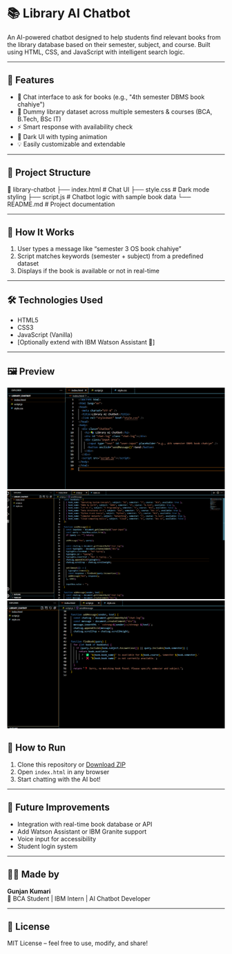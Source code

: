 # 📚 Library AI Chatbot

An AI-powered chatbot designed to help students find relevant books from the library database based on their semester, subject, and course. Built using HTML, CSS, and JavaScript with intelligent search logic.

---

## 🚀 Features

- 💬 Chat interface to ask for books (e.g., "4th semester DBMS book chahiye")
- 📖 Dummy library dataset across multiple semesters & courses (BCA, B.Tech, BSc IT)
- ⚡ Smart response with availability check
- 🌙 Dark UI with typing animation
- 💡 Easily customizable and extendable

---

## 📁 Project Structure

📂 library-chatbot
├── index.html # Chat UI
├── style.css # Dark mode styling
├── script.js # Chatbot logic with sample book data
└── README.md # Project documentation


---

## 🧠 How It Works

1. User types a message like “semester 3 OS book chahiye”
2. Script matches keywords (semester + subject) from a predefined dataset
3. Displays if the book is available or not in real-time

---

## 🛠️ Technologies Used

- HTML5
- CSS3
- JavaScript (Vanilla)
- [Optionally extend with IBM Watson Assistant 🤖]

---

## 🖼️ Preview
![image alt](https://github.com/Gunj08/Library-_AI-_Chatbot/blob/9ac13a7637a4ba5f4e60c385a9f2c72186372403/Screenshot%202025-08-03%20193922.png)
![image alt](https://github.com/Gunj08/Library-_AI-_Chatbot/blob/98bcfd161c459c6eaee2fbdf933ceb38e30b8aab/Screenshot%202025-08-03%20193946.png)
![image alt](https://github.com/Gunj08/Library-_AI-_Chatbot/blob/43c9ea45430b4538ab419edacc9b56f7c46369a8/Screenshot%202025-08-03%20194011.png)

## 🔧 How to Run

1. Clone this repository or [Download ZIP](#)
2. Open `index.html` in any browser
3. Start chatting with the AI bot!

---

## 🧩 Future Improvements

- Integration with real-time book database or API
- Add Watson Assistant or IBM Granite support
- Voice input for accessibility
- Student login system

---

## 🙋‍♀️ Made by

**Gunjan Kumari**  
📘 BCA Student | IBM Intern | AI Chatbot Developer

---

## 📄 License

MIT License – feel free to use, modify, and share!

